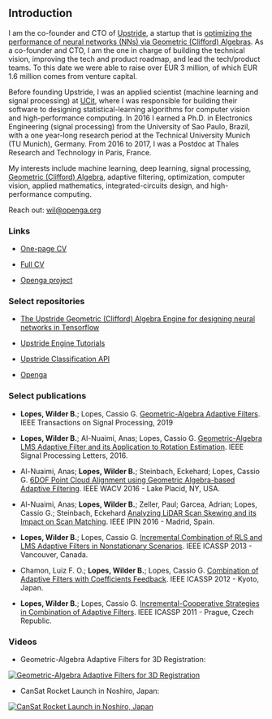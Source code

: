 ## Introduction

I am the co-founder and CTO of [Upstride](https://upstride.io), a startup that is [optimizing the performance of neural networks (NNs) via Geometric (Clifford) Algebras](https://wilder-lopes.medium.com/together-lets-unlock-the-full-potential-of-geometric-algebra-in-deep-learning-9450d250f8a8). As a co-founder and CTO, I am the one in charge of building the technical vision, improving the tech and product roadmap, and lead the tech/product teams. To this date we were able to raise over EUR 3 million, of which EUR 1.6 million comes from venture capital.

Before founding Upstride, I was an applied scientist (machine learning and signal processing) at [UCit](https://UCit.fr), where I was responsible for building their software to designing statistical-learning algorithms for computer vision and high-performance computing. In 2016 I earned a Ph.D. in Electronics Engineering (signal processing) from the University of Sao Paulo, Brazil, with a one year-long research period at the Technical University Munich (TU Munich), Germany. From 2016 to 2017, I was a Postdoc at Thales Research and Technology in Paris, France. 

My interests include machine learning, deep learning, signal processing, [Geometric (Clifford) Algebra](https://en.wikipedia.org/wiki/Geometric_algebra), adaptive filtering, optimization, computer vision, applied mathematics, integrated-circuits design, and high-performance computing.

Reach out: [wil@openga.org](wil@openga.org)

### Links

- [One-page CV](https://wilder.openga.org/wp-content/uploads/2021/07/Wilder_one-page_CV.pdf)

- [Full CV](https://wilder.openga.org/wp-content/uploads/2021/06/wilderlopes_CV.pdf)

- [Openga project](https://openga.org) 

### Select repositories

- [The Upstride Geometric (Clifford) Algebra Engine for designing neural networks in Tensorflow](https://github.com/UpStride/engine)

- [Upstride Engine Tutorials](https://github.com/UpStride/tutorial)

- [Upstride Classification API](https://github.com/UpStride/classification-api)

- [Openga](https://github.com/wilderlopes/OpenGA)

### Select publications

- **Lopes, Wilder B.**; Lopes, Cassio G. [Geometric-Algebra Adaptive Filters](https://ieeexplore.ieee.org/document/8712440). IEEE Transactions on Signal Processing, 2019

- **Lopes, Wilder B.**; Al-Nuaimi, Anas; Lopes, Cassio G. [Geometric-Algebra LMS Adaptive Filter and its Application to Rotation Estimation](https://ieeexplore.ieee.org/document/7460183/). IEEE Signal Processing Letters, 2016.

- Al-Nuaimi, Anas; **Lopes, Wilder B.**; Steinbach, Eckehard; Lopes, Cassio G. [6DOF Point Cloud Alignment using Geometric Algebra-based Adaptive Filtering](https://ieeexplore.ieee.org/document/7477642/). IEEE WACV 2016 - Lake Placid, NY, USA.

- Al-Nuaimi, Anas; **Lopes, Wilder B.**; Zeller, Paul; Garcea, Adrian; Lopes, Cassio G.; Steinbach, Eckehard [Analyzing LiDAR Scan Skewing and its Impact on Scan Matching](https://ieeexplore.ieee.org/document/7743598/). IEEE IPIN 2016 - Madrid, Spain.
	
- **Lopes, Wilder B.**; Lopes, Cassio G. [Incremental Combination of RLS and LMS Adaptive Filters in Nonstationary Scenarios](https://ieeexplore.ieee.org/document/6638751/). IEEE ICASSP 2013 - Vancouver, Canada.

- Chamon, Luiz F. O.; **Lopes, Wilder B.**; Lopes, Cassio G. [Combination of Adaptive Filters with Coefficients Feedback](https://ieeexplore.ieee.org/document/6288741/). IEEE ICASSP 2012 - Kyoto, Japan.

- **Lopes, Wilder B.**; Lopes, Cassio G. [Incremental-Cooperative Strategies in Combination of Adaptive Filters](https://ieeexplore.ieee.org/document/5947262/). IEEE ICASSP 2011 - Prague, Czech Republic.

### Videos

- Geometric-Algebra Adaptive Filters for 3D Registration:

[![Geometric-Algebra Adaptive Filters for 3D Registration](https://img.youtube.com/vi/TCSfBpSQpjg/0.jpg)](https://www.youtube.com/watch?v=TCSfBpSQpjg)

- CanSat Rocket Launch in Noshiro, Japan:

[![CanSat Rocket Launch in Noshiro, Japan](https://img.youtube.com/vi/YQM7zbW-uLw/0.jpg)](https://www.youtube.com/watch?v=YQM7zbW-uLw)



